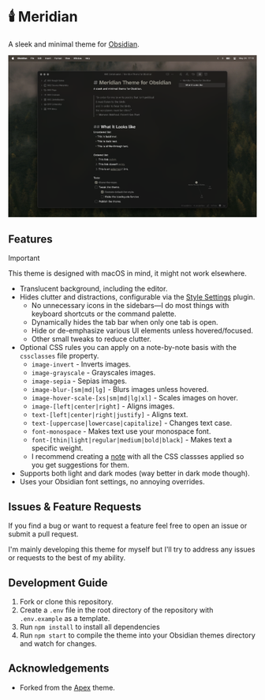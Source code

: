 # 🕯️ Meridian

A sleek and minimal theme for [Obsidian](https://obsidian.md).

![Meridian Theme Screenshot](./docs/cover.png)

## Features

> [!IMPORTANT]
> This theme is designed with macOS in mind, it might not work elsewhere.

- Translucent background, including the editor.
- Hides clutter and distractions, configurable via the [Style Settings](https://github.com/mgmeyers/obsidian-style-settings) plugin.
  - No unnecessary icons in the sidebars—I do most things with keyboard shortcuts or the command palette.
  - Dynamically hides the tab bar when only one tab is open.
  - Hide or de-emphasize various UI elements unless hovered/focused.
  - Other small tweaks to reduce clutter.
- Optional CSS rules you can apply on a note-by-note basis with the `cssclasses` file property.
  - `image-invert` - Inverts images.
  - `image-grayscale` - Grayscales images.
  - `image-sepia` - Sepias images.
  - `image-blur-[sm|md|lg]` - Blurs images unless hovered.
  - `image-hover-scale-[xs|sm|md|lg|xl]` - Scales images on hover.
  - `image-[left|center|right]` - Aligns images.
  - `text-[left|center|right|justify]` - Aligns text.
  - `text-[uppercase|lowercase|capitalize]` - Changes text case.
  - `font-monospace` - Makes text use your monospace font.
  - `font-[thin|light|regular|medium|bold|black]` - Makes text a specific weight.
  - I recommend creating a [note](https://github.com/mvahaste/meridian/blob/main/CSS%20Class%20Suggestions.md?plain=1) with all the CSS classses applied so you get suggestions for them.
- Supports both light and dark modes (way better in dark mode though).
- Uses your Obsidian font settings, no annoying overrides.

## Issues & Feature Requests

If you find a bug or want to request a feature feel free to open an issue or submit a pull request.

I'm mainly developing this theme for myself but I'll try to address any issues or requests to the best of my ability.

## Development Guide

1. Fork or clone this repository.
2. Create a `.env` file in the root directory of the repository with `.env.example` as a template.
3. Run `npm install` to install all dependencies
4. Run `npm start` to compile the theme into your Obsidian themes directory and watch for changes.

## Acknowledgements

- Forked from the [Apex](https://github.com/clearlysid/apex) theme.
